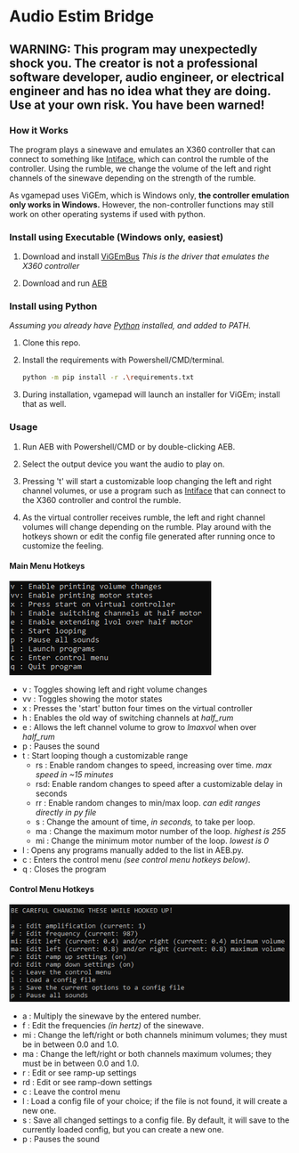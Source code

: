 # Audio Estim Bridge

## WARNING: This program may unexpectedly shock you. The creator is not a professional software developer, audio engineer, or electrical engineer and has no idea what they are doing. Use at your own risk. You have been warned!

### How it Works

The program plays a sinewave and emulates an X360 controller that can connect to something like [Intiface](https://intiface.com/central/), which can control the rumble of the controller. Using the rumble, we change the volume of the left and right channels of the sinewave depending on the strength of the rumble.

As vgamepad uses ViGEm, which is Windows only, <b>the controller emulation only works in Windows.</b> However, the non-controller functions may still work on other operating systems if used with python.

### Install using Executable (Windows only, easiest)

1. Download and install [ViGEmBus](https://github.com/nefarius/ViGEmBus/releases/latest) _This is the driver that emulates the X360 controller_

2. Download and run [AEB](https://github.com/ferocioustoast/AEB/releases/latest)


### Install using Python

_Assuming you already have [Python](https://www.python.org/downloads/) installed, and added to PATH._

1. Clone this repo.

2. Install the requirements with Powershell/CMD/terminal.
   ```sh
   python -m pip install -r .\requirements.txt
   ```
3. During installation, vgamepad will launch an installer for ViGEm; install that as well.

### Usage

1. Run AEB with Powershell/CMD or by double-clicking AEB.

2. Select the output device you want the audio to play on.

3. Pressing 't' will start a customizable loop changing the left and right channel volumes, or use a program such as [Intiface](https://intiface.com/central/) that can connect to the X360 controller and control the rumble.

4. As the virtual controller receives rumble, the left and right channel volumes will change depending on the rumble. Play around with the hotkeys shown or edit the config file generated after running once to customize the feeling.

#### Main Menu Hotkeys

![screenshot](https://raw.githubusercontent.com/ferocioustoast/AEB/master/imgs/menu.PNG)

- v  : Toggles showing left and right volume changes
- vv : Toggles showing the motor states
- x  : Presses the 'start' button four times on the virtual controller
- h  : Enables the old way of switching channels at _half_rum_
- e  : Allows the left channel volume to grow to _lmaxvol_ when over _half_rum_
- p  : Pauses the sound
- t  : Start looping though a customizable range
  -  rs : Enable random changes to speed, increasing over time. _max speed in ~15 minutes_
  -  rsd: Enable random changes to speed after a customizable delay in seconds
  -  rr : Enable random changes to min/max loop. _can edit ranges directly in py file_
  -  s  : Change the amount of time, _in seconds,_ to take per loop.
  -  ma : Change the maximum motor number of the loop. _highest is 255_
  -  mi : Change the minimum motor number of the loop. _lowest is 0_
- l  : Opens any programs manually added to the list in AEB.py.
- c  : Enters the control menu _(see control menu hotkeys below)_.
- q  : Closes the program

#### Control Menu Hotkeys

![screenshot](https://raw.githubusercontent.com/ferocioustoast/AEB/master/imgs/control_menu.PNG)

- a  : Multiply the sinewave by the entered number.
- f  : Edit the frequencies _(in hertz)_ of the sinewave.
- mi : Change the left/right or both channels minimum volumes; they must be in between 0.0 and 1.0.
- ma : Change the left/right or both channels maximum volumes; they must be in between 0.0 and 1.0.
- r  : Edit or see ramp-up settings
- rd : Edit or see ramp-down settings
- c  : Leave the control menu
- l  : Load a config file of your choice; if the file is not found, it will create a new one.
- s  : Save all changed settings to a config file. By default, it will save to the currently loaded config, but you can create a new one.
- p  : Pauses the sound
